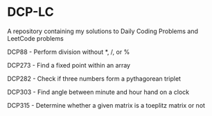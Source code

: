 # DCP-LC
A repository containing my solutions to Daily Coding Problems and LeetCode problems

DCP88 	- Perform division without *, /, or %

DCP273	- Find a fixed point within an array

DCP282 	- Check if three numbers form a pythagorean triplet 

DCP303	- Find angle between minute and hour hand on a clock 

DCP315	- Determine whether a given matrix is a toeplitz matrix or not 